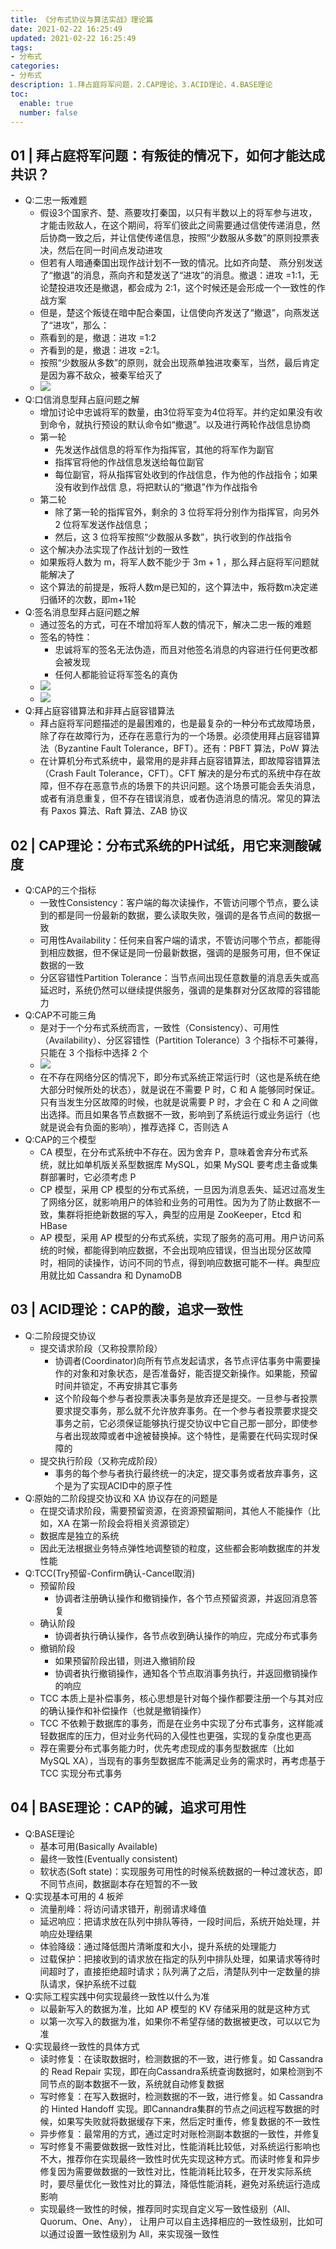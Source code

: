 ```yaml
---
title: 《分布式协议与算法实战》理论篇
date: 2021-02-22 16:25:49
updated: 2021-02-22 16:25:49
tags:
- 分布式
categories:
- 分布式
description: 1.拜占庭将军问题，2.CAP理论，3.ACID理论，4.BASE理论
toc:
  enable: true
  number: false
---
```


## 01 | 拜占庭将军问题：有叛徒的情况下，如何才能达成共识？
- Q:二忠一叛难题
    - 假设3个国家齐、楚、燕要攻打秦国，以只有半数以上的将军参与进攻，才能击败敌人，在这个期间，将军们彼此之间需要通过信使传递消息，然后协商一致之后，并让信使传递信息，按照“少数服从多数”的原则投票表决，然后在同一时间点发动进攻
    - 但若有人暗通秦国出现作战计划不一致的情况。比如齐向楚、 燕分别发送了“撤退”的消息，燕向齐和楚发送了“进攻”的消息。撤退：进攻 =1:1，无 论楚投进攻还是撤退，都会成为 2:1，这个时候还是会形成一个一致性的作战方案
    - 但是，楚这个叛徒在暗中配合秦国，让信使向齐发送了“撤退”，向燕发送了“进攻”，那么：
    - 燕看到的是，撤退：进攻 =1:2
    - 齐看到的是，撤退：进攻 =2:1。
    - 按照“少数服从多数”的原则，就会出现燕单独进攻秦军，当然，最后肯定是因为寡不敌众，被秦军给灭了
    - ![](https://img.shiqi-lu.tech/20210223143644.png)
- Q:口信消息型拜占庭问题之解
    - 增加讨论中忠诚将军的数量，由3位将军变为4位将军。并约定如果没有收到命令，就执行预设的默认命令如“撤退”。以及进行两轮作战信息协商
    - 第一轮
        - 先发送作战信息的将军作为指挥官，其他的将军作为副官
        - 指挥官将他的作战信息发送给每位副官
        - 每位副官，将从指挥官处收到的作战信息，作为他的作战指令；如果没有收到作战信 息，将把默认的“撤退”作为作战指令
    - 第二轮
        - 除了第一轮的指挥官外，剩余的 3 位将军将分别作为指挥官，向另外 2 位将军发送作战信息；
        - 然后，这 3 位将军按照“少数服从多数”，执行收到的作战指令
    - 这个解决办法实现了作战计划的一致性
    - 如果叛将人数为 m，将军人数不能少于 3m + 1 ，那么拜占庭将军问题就能解决了
    - 这个算法的前提是，叛将人数m是已知的，这个算法中，叛将数m决定递归循环的次数，即m+1轮
- Q:签名消息型拜占庭问题之解
    - 通过签名的方式，可在不增加将军人数的情况下，解决二忠一叛的难题
    - 签名的特性：
        - 忠诚将军的签名无法伪造，而且对他签名消息的内容进行任何更改都会被发现
        - 任何人都能验证将军签名的真伪
    - ![](https://img.shiqi-lu.tech/20210223145130.png)
    - ![](https://img.shiqi-lu.tech/20210223145141.png)
- Q:拜占庭容错算法和非拜占庭容错算法
    - 拜占庭将军问题描述的是最困难的，也是最复杂的一种分布式故障场景，除了存在故障行为，还存在恶意行为的一个场景。必须使用拜占庭容错算法（Byzantine Fault Tolerance，BFT）。还有：PBFT 算法，PoW 算法
    - 在计算机分布式系统中，最常用的是非拜占庭容错算法，即故障容错算法（Crash Fault Tolerance，CFT）。CFT 解决的是分布式的系统中存在故障，但不存在恶意节点的场景下的共识问题。这个场景可能会丢失消息，或者有消息重复，但不存在错误消息，或者伪造消息的情况。常见的算法有 Paxos 算法、Raft 算法、ZAB 协议

## 02 | CAP理论：分布式系统的PH试纸，用它来测酸碱度
- Q:CAP的三个指标
    - 一致性Consistency：客户端的每次读操作，不管访问哪个节点，要么读到的都是同一份最新的数据，要么读取失败，强调的是各节点间的数据一致
    - 可用性Availability：任何来自客户端的请求，不管访问哪个节点，都能得到相应数据，但不保证是同一份最新数据，强调的是服务可用，但不保证数据的一致
    - 分区容错性Partition Tolerance：当节点间出现任意数量的消息丢失或高延迟时，系统仍然可以继续提供服务，强调的是集群对分区故障的容错能力
- Q:CAP不可能三角
    - 是对于一个分布式系统而言，一致性（Consistency）、可用性（Availability）、分区容错性（Partition Tolerance）3 个指标不可兼得，只能在 3 个指标中选择 2 个
    - ![](https://img.shiqi-lu.tech/20210224102536.png)
    - 在不存在网络分区的情况下，即分布式系统正常运行时（这也是系统在绝大部分时候所处的状态），就是说在不需要 P 时，C 和 A 能够同时保证。只有当发生分区故障的时候，也就是说需要 P 时，才会在 C 和 A 之间做出选择。而且如果各节点数据不一致，影响到了系统运行或业务运行（也就是说会有负面的影响），推荐选择 C，否则选 A
- Q:CAP的三个模型
    - CA 模型，在分布式系统中不存在。因为舍弃 P，意味着舍弃分布式系统，就比如单机版关系型数据库 MySQL，如果 MySQL 要考虑主备或集群部署时，它必须考虑 P
    - CP 模型，采用 CP 模型的分布式系统，一旦因为消息丢失、延迟过高发生了网络分区，就影响用户的体验和业务的可用性。因为为了防止数据不一致，集群将拒绝新数据的写入，典型的应用是 ZooKeeper，Etcd 和 HBase
    - AP 模型，采用 AP 模型的分布式系统，实现了服务的高可用。用户访问系统的时候，都能得到响应数据，不会出现响应错误，但当出现分区故障时，相同的读操作，访问不同的节点，得到响应数据可能不一样。典型应用就比如 Cassandra 和 DynamoDB

## 03 | ACID理论：CAP的酸，追求一致性
- Q:二阶段提交协议
    - 提交请求阶段（又称投票阶段）
        - 协调者(Coordinator)向所有节点发起请求，各节点评估事务中需要操作的对象和对象状态，是否准备好，能否提交新操作。如果能，预留时间并锁定，不再安排其它事务
        - 这个阶段每个参与者投票表决事务是放弃还是提交。一旦参与者投票要求提交事务，那么就不允许放弃事务。在一个参与者投票要求提交事务之前，它必须保证能够执行提交协议中它自己那一部分，即使参与者出现故障或者中途被替换掉。这个特性，是需要在代码实现时保障的
    - 提交执行阶段（又称完成阶段）
        - 事务的每个参与者执行最终统一的决定，提交事务或者放弃事务，这个是为了实现ACID中的原子性
- Q:原始的二阶段提交协议和 XA 协议存在的问题是
    - 在提交请求阶段，需要预留资源，在资源预留期间，其他人不能操作（比如，XA 在第一阶段会将相关资源锁定）
    - 数据库是独立的系统
    - 因此无法根据业务特点弹性地调整锁的粒度，这些都会影响数据库的并发性能
- Q:TCC(Try预留-Confirm确认-Cancel取消)
    - 预留阶段
        - 协调者注册确认操作和撤销操作，各个节点预留资源，并返回消息答复
    - 确认阶段
        - 协调者执行确认操作，各节点收到确认操作的响应，完成分布式事务
    - 撤销阶段
        - 如果预留阶段出错，则进入撤销阶段
        - 协调者执行撤销操作，通知各个节点取消事务执行，并返回撤销操作的响应
    - TCC 本质上是补偿事务，核心思想是针对每个操作都要注册一个与其对应的确认操作和补偿操作（也就是撤销操作）
    - TCC 不依赖于数据库的事务，而是在业务中实现了分布式事务，这样能减轻数据库的压力，但对业务代码的入侵性也更强，实现的复杂度也更高
    - 荐在需要分布式事务能力时，优先考虑现成的事务型数据库（比如 MySQL XA），当现有的事务型数据库不能满足业务的需求时，再考虑基于 TCC 实现分布式事务

## 04 | BASE理论：CAP的碱，追求可用性
- Q:BASE理论
    - 基本可用(Basically Available)
    - 最终一致性(Eventually consistent)
    - 软状态(Soft state)：实现服务可用性的时候系统数据的一种过渡状态，即不同节点间，数据副本存在短暂的不一致
- Q:实现基本可用的 4 板斧
    - 流量削峰：将访问请求错开，削弱请求峰值
    - 延迟响应：把请求放在队列中排队等待，一段时间后，系统开始处理，并响应处理结果
    - 体验降级：通过降低图片清晰度和大小，提升系统的处理能力
    - 过载保护：把接收到的请求放在指定的队列中排队处理，如果请求等待时间超时了，直接拒绝超时请求；队列满了之后，清楚队列中一定数量的排队请求，保护系统不过载
- Q:实际工程实践中何实现最终一致性以什么为准
    - 以最新写入的数据为准，比如 AP 模型的 KV 存储采用的就是这种方式
    - 以第一次写入的数据为准，如果你不希望存储的数据被更改，可以以它为准
- Q:实现最终一致性的具体方式
    - 读时修复：在读取数据时，检测数据的不一致，进行修复。如 Cassandra 的 Read Repair 实现，即在向Cassandra系统查询数据时，如果检测到不同节点的副本数据不一致，系统就自动修复数据
    - 写时修复：在写入数据时，检测数据的不一致，进行修复。如 Cassandra 的 Hinted Handoff 实现。即Cannandra集群的节点之间远程写数据的时候，如果写失败就将数据缓存下来，然后定时重传，修复数据的不一致性
    - 异步修复：最常用的方式，通过定时对账检测副本数据的一致性，并修复
    - 写时修复不需要做数据一致性对比，性能消耗比较低，对系统运行影响也不大，推荐你在实现最终一致性时优先实现这种方式。而读时修复和异步修复因为需要做数据的一致性对比，性能消耗比较多，在开发实际系统时，要尽量优化一致性对比的算法，降低性能消耗，避免对系统运行造成影响
    - 实现最终一致性的时候，推荐同时实现自定义写一致性级别（All、Quorum、One、Any）， 让用户可以自主选择相应的一致性级别，比如可以通过设置一致性级别为 All，来实现强一致性
